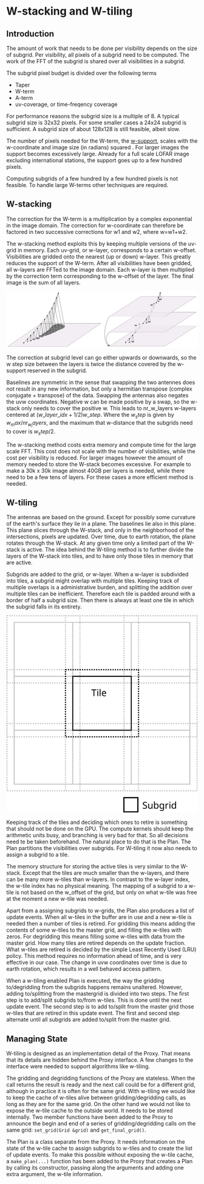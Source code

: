 # W-stacking and W-tiling

## Introduction
The amount of work that needs to be done per visibility depends on the size of subgrid.
Per visibility, all pixels of a subgrid need to be computed. The work of the FFT of the subgrid is shared over all visibilities in a subgrid.

The subgrid pixel budget is divided over the following terms
* Taper
* W-term
* A-term
* uv-coverage, or time-freqency coverage

For performance reasons the subgrid size is a multiple of 8. A typical subgrid size is 32x32 pixels. For some smaller cases a 24x24 subgrid is sufficient. A subgrid size of about 128x128 is still feasible, albeit slow.

The number of pixels needed for the W-term, the [w-support](w-support.md), scales with the w-coordinate and image size (in radians) squared . For larger images the support becomes excessively large. Already for a full scale LOFAR image excluding international stations, the support goes up to a few hundred pixels.

Computing subgrids of a few hundred by a few hundred pixels is not feasible. To handle large W-terms other techniques are required.

## W-stacking

The correction for the W-term is a multiplication by a complex exponential in the image domain. The correction for w-coordinate can therefore be factored in two successive corrections for w1 and w2, where w=w1+w2.


The w-stacking method exploits this by keeping multiple versions of the uv-grid in memory. Each uv-grid, or w-layer, corresponds to a certain w-offset. Visibilities are gridded onto the nearest (up or down) w-layer. This greatly reduces the support of the W-term. After all visibilities have been gridded, all w-layers are FFTed to the image domain. Each w-layer is then multiplied by the correction term corresponding to the w-offset of the layer.
The final image is the sum of all layers.

![](wstack1.svg "W-stacking")

The correction at subgrid level can go either upwards or downwards, so the w step size between the layers is twice the distance covered by the w-support reserved in the subgrid.

Baselines are symmetric in the sense that swapping the two antennes does not result in any new information, but only a hermitian transpose (complex conjugate + transpose) of the data. Swapping the antennas also negates the uvw coordinates. Negative w can be made positive by a swap, so the w-stack only needs to cover the positive w. This leads to nr_w_layers w-layers centered at $`(w\_layer\_idx+1/2)w\_step`$. Where the $`w_step`$ is given by $`w_max/nr_w_layers`$, and the maximum that w-distance that the subgrids need to cover is $`w_step/2`$.


The w-stacking method costs extra memory and compute time for the large scale FFT. This cost does not scale with the number of visibilities, while the cost per visibility is reduced. For larger images however the amount of memory needed to store the W-stack becomes excessive. For example to make a 30k x 30k image almost 40GB per layers is needed, while there need to be a few tens of layers. For these cases a more efficient method is needed.





## W-tiling

The antennas are based on the ground. Except for possibly some curvature of the earth's surface they lie in a plane. The baselines lie also in this plane. This plane slices through the W-stack, and only in the neighborhood of the intersections, pixels are updated. Over time, due to earth rotation, the plane rotates through the W-stack. At any given time only a limited part of the W-stack is active. The idea behind the W-tiling method is to further divide the layers of the W-stack into tiles, and to have only those tiles in memory that are active.

Subgrids are added to the grid, or w-layer. When a w-layer is subdivided into tiles, a subgrid might overlap with multiple tiles. Keeping track of multiple overlaps is a administrative burden, and splitting the addition over multiple tiles can be inefficient. Therefore each tile is padded around with a border of half a subgrid size. Then there is always at least one tile in which the subgrid falls in its entirety.

![](wtiles.svg)

Keeping track of the tiles and deciding which ones to retire is something that should not be done on the GPU. The compute kernels should keep the arithmetic units busy, and branching is very bad for that. So all decisions need te be taken beforehand. The natural place to do that is the Plan. The Plan partitions the visibilities over subgrids. For W-tiling it now also needs to assign a subgrid to a tile.

The memory structure for storing the active tiles is very similar to the W-stack. Except that the tiles are much smaller than the w-layers, and there can be many more w-tiles than w-layers. In contrast to the w-layer index, the w-tile index has no physical meaning. The mapping of a subgrid to a w-tile is not based on the w_offset of the grid, but only on what w-tile was free at the moment a new w-tile was needed.

Apart from a assigning subgrids to w-grids, the Plan also produces a list of update events. When all w-tiles in the buffer are in use and a new w-tile is needed then a number of tiles is retired. For gridding this means adding the contents of some w-tiles to the master grid, and filling the w-tiles with zeros. For degridding this means filling some w-tiles with data from the master grid. How many tiles are retired depends on the update fraction. What w-tiles are retired is decided by the simple Least Recently Used (LRU) policy. This method requires no information ahead of time, and is very effective in our case. The change in uvw coordinates over time is due to earth rotation, which results in a well behaved access pattern.

When a w-tiling enabled Plan is executed, the way the gridding to/degridding from the subgrids happens remains unaltered. However, adding to/splitting from the mastergrid is divided into two steps. The first step is to add/split subgrids to/from w-tiles. This is done until the next update event. The second step is to add to/split from the master grid those w-tiles that are retired in this update event. The first and second step alternate until all subgrids are added to/split from the master grid.

## Managing State

W-tiling is designed as an implementation detail of the Proxy. That means that its details are hidden behind the Proxy interface. A few changes to the interface were needed to support algorithms like w-tiling.

The gridding and degridding functions of the Proxy are stateless. When the call returns the result is ready and the next call could be for a different grid, although in practice it is often for the same grid. With w-tiling we would like to keep the cache of w-tiles alive between gridding/degridding calls, as long as they are for the same grid. On the other hand we would not like to expose the w-tile cache to the outside world. It needs to be stored internally. Two member functions have been added to the Proxy to announce the begin and end of a series of gridding/degridding calls om the same grid: `set_grid(Grid &grid)` and `get_final_grid()`.

The Plan is a class separate from the Proxy. It needs information on the state of the w-tile cache to assign subgrids to w-tiles and to create the list of update events. To make this possible without exposing the w-tile cache, a `make_plan(...)` function has been added to the Proxy that creates a Plan by calling its constructor, passing along the arguments and adding one extra argument, the w-tile information.
